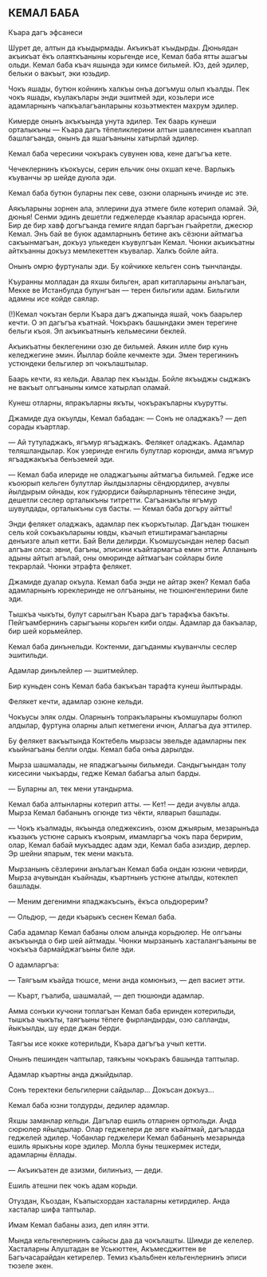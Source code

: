 ## КЕМАЛ БАБА

Къара дагъ эфсанеси

Шурет де, алтын да къыдырмады.
Акъикъат къыдырды.
Дюньядан акъикъат ёкъ олаяткъаныны корьгенде исе, Кемал баба ятты ашагъы ольди.
Кемал баба къач яшында эди кимсе бильмей.
Юз, дей эдилер, бельки о вакъыт, эки юзьдир.

Чокъ яшады, бутюн койнинъ халкъы онъа догъмуш олып къалды.
Пек чокъ яшады, къулакълары энди эшитмей эди, козьлери исе адамларнынъ чапкъалагъанларыны козьэтмектен махрум эдилер.

Кимерде онынъ акъкъында унута эдилер.
Тек баарь кунеши орталыкъны — Къара дагъ тёпеликлерини алтын шавлесинен къаплап башлагъанда, онынъ да яшагъаныны хатырлай эдилер.

Кемал баба чересини чокъракъ сувунен юва, кене дагъгъа кете.

Чечеклернинъ къокъусы, серин ельчик оны охшап кече.
Варлыкъ къуванчы эр шейде дуюла эди.

Кемал баба бутюн буларны пек севе, озюни оларнынъ ичинде ис эте.

Аякъларыны зорнен ала, эллерини дуа этмеге биле котерип оламай.
Эй, дюнья!
Сенми эдинъ дешетли геджелерде къаялар арасында юрген.
Бир де бир хавф догъгъанда гемиге ялдап баргъан гъайретли, джесюр Кемал.
Энъ бай ве буюк адамларнынъ бетине акъ сёзюни айтмагъа сакъынмагъан, докъуз улькеден къувулгъан Кемал.
Чюнки акъикъатны айткъанны докъуз мемлекеттен къувалар.
Халкъ бойле айта.

Онынъ омрю фуртуналы эди.
Бу койчикке кельген сонъ тынчланды.

Къуранны молладан да яхшы бильген, арап китапларыны анълагъан, Мекке ве Истанбулда булунгъан — терен бильгили адам.
Бильгили адамны исе койде саялар.

(!)Кемал чокътан берли Къара дагъ джапында яшай, чокъ баарьлер кечти.
О эп дагъгъа къатнай.
Чокъракъ башындаки эмен терегине бельги къоя.
Эп акъикъатнынъ кельмесини беклей.

Акъикъатны беклегенини озю де бильмей.
Аякин илле бир кунь келеджегине эмин.
Йыллар бойле кечмекте эди.
Эмен терегининъ устюндеки бельгилер эп чокълаштылар.

Баарь кечти, яз кельди.
Авалар пек къызды.
Бойле якъыджы сыджакъ не вакъыт олгъаныны кимсе хатырлап оламай.

Кунеш отларны, япракъларны якъты, чокъракъларны къурутты.

Джамиде дуа окъулды, Кемал бабадан: — Сонъ не оладжакъ? — деп сорады къартлар.

— Ай тутуладжакъ, ягъмур ягъаджакъ.
Фелякет оладжакъ.
Адамлар теляшландылар.
Кок узеринде енгиль булутлар корюнди, амма ягъмур ягъаджакъкъа бенъземей эди.

— Кемал баба илериде не оладжагъыны айтмагъа бильмей.
Гедже исе къоюрып кельген булутлар йылдызларны сёндюрдилер, ачувлы йылдырым ойнады, кок гудюрдиси байырларнынъ тёпесине энди, дешетли сеслер орталыкъны титретти.
Сагъанакълы ягъмур шувулдады, орталыкъны сув басты.
— Кемал баба догъру айтты!

Энди фелякет оладжакъ, адамлар пек къоркътылар.
Дагъдан тюшкен сель кой сокъакъларыны ювды, къачып етиштирамагъанларны денъизге алып кетти.
Бай Вели делирди.
Къомшусындан нелер басып алгъан олса: эвни, багъны, эписини къайтармагъа емин этти.
Алланынъ адыны айтып агълай, оны омюринде айтмагъан сойлары биле текрарлай.
Чюнки этрафта фелякет.

Джамиде дуалар окъула.
Кемал баба энди не айтар экен?
Кемал баба адамларнынъ юреклеринде не олгъаныны, не тюшюнгенлерини биле эди.

Тышкъа чыкъты, булут сарылгъан Къара дагъ тарафкъа бакъты.
Пейгъамбернинъ сарыгъыны корьген киби олды.
Адамлар да бакъалар, бир шей корьмейлер.

Кемал баба динънельди.
Коктенми, дагъданмы къуванчлы сеслер эшитильди.

Адамлар динълейлер — эшитмейлер.

Бир куньден сонъ Кемал баба бакъкъан тарафта кунеш йылтырады.

Фелякет кечти, адамлар озюне кельди.

Чокъусы эляк олды.
Оларнынъ топракъларыны къомшулары болюп алдылар, фуртуна оларны алып кетмегени ичюн, Аллагъа дуа эттилер.

Бу фелякет вакъытында Коктебель мырзасы эвельде адамларны пек къыйнагъаны белли олды.
Кемал баба онъа дарылды.

Мырза шашмалады, не япаджагъыны бильмеди.
Сандыгъындан толу кисесини чыкъарды, гедже Кемал бабагъа алып барды.

— Буларны ал, тек мени утандырма.

Кемал баба алтынларны котерип атты. — Кет! — деди ачувлы алда.
Мырза Кемал бабанынъ огюнде тиз чёкти, ялварып башлады.

— Чокъ къалмады, якъында оледжексинъ, озюм джыярым, мезарынъда къазыкъ устюне сарыкъ къоярым, имамларгъа чокъ пара беририм, олар, Кемал бабай мукъаддес адам эди, Кемал баба азиздир, дерлер.
Эр шейни япарым, тек мени макъта.

Мырзанынъ сёзлерини анълагъан Кемал баба ондан юзюни чевирди, Мырза ачувындан къайнады, къартнынъ устюне атылды, котеклеп башлады.

— Меним дегенимни япаджакъсынъ, ёкъса ольдюрерим?

— Ольдюр, — деди къарыкъ сеснен Кемал баба.

Саба адамлар Кемал бабаны олюм алында корьдюлер.
Не олгъаны акъкъында о бир шей айтмады.
Чюнки мырзанынъ хасталангъаныны ве чокъкъа бармайджагъыны биле эди.

О адамларгъа:

— Таягъым къайда тюшсе, мени анда комюнъиз, — деп васиет этти.

— Къарт, гъалиба, шашмалай, — деп тюшюнди адамлар.

Амма сонъки кучюни топлагъан Кемал баба еринден котерильди, тышкъа чыкъты, таягъыны тёпеге фырландырды, озю салланды, йыкъылды, шу ерде джан берди.

Таягъы исе кокке котерильди, Къара дагъгъа учып кетти.

Онынъ пешинден чаптылар, таякъны чокъракъ башында таптылар.

Адамлар къартны анда джыйдылар.

Сонъ теректеки бельгилерни сайдылар...
Докъсан докъуз...

Кемал баба юзни толдурды, дедилер адамлар.

Яхшы заманлар кельди.
Дагълар ешиль отларнен ортюльди.
Анда сюрюлер яйылдылар.
Олар геджелери де эвге къайтмай, дагъларда геджелей эдилер.
Чобанлар геджелери Кемал бабанынъ мезарында ешиль ярыкъны коре эдилер.
Молла буны тешкермек истеди, адамларны ёллады.

— Акъикъатен де азизми, билинъиз, — деди.

Ешиль атешни пек чокъ адам корьди.

Отуздан, Къоздан, Къапысхордан хасталарны кетирдилер.
Анда хасталар шифа таптылар.

Имам Кемал бабаны азиз, деп илян этти.

Мында кельгенлернинъ сайысы даа да чокълашты.
Шимди де келелер.
Хасталарны Алуштадан ве Уськюттен, Акъмесджиттен ве Багъчасарайдан кетирелер.
Темиз къальбнен кельгенлернинъ эписи тюзеле экен.
